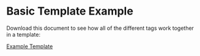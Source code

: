 # Basic Template Example

Download this document to see how all of the different tags work together in a template:

<a href="/assets/default-6.docx" download>Example Template</a>
